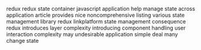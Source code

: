 redux redux state container javascript application help manage state across application article provides nice noncomprehensive listing various state management library redux linkplatform state management consequence redux introduces layer complexity introducing component handling user interaction complexity may undesirable application simple deal many change state